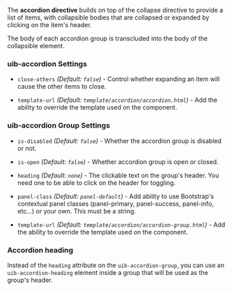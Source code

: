 The **accordion directive** builds on top of the collapse directive to provide a list of items, with collapsible bodies that are collapsed or expanded by clicking on the item's header.

The body of each accordion group is transcluded into the body of the collapsible element.

### uib-accordion Settings

* `close-others`
  _(Default: `false`)_ -
  Control whether expanding an item will cause the other items to close.
  
* `template-url`
  _(Default: `template/accordion/accordion.html`)_ -
  Add the ability to override the template used on the component.

### uib-accordion Group Settings

* `is-disabled`
  <i class="glyphicon glyphicon-eye-open"></i>
  _(Default: `false`)_ -
   Whether the accordion group is disabled or not.

* `is-open`
  <i class="glyphicon glyphicon-eye-open"></i>
  _(Default: `false`)_ -
  Whether accordion group is open or closed.

* `heading`
  _(Default: `none`)_ -
  The clickable text on the group's header. You need one to be able to click on the header for toggling.

* `panel-class` 
  _(Default: `panel-default`)_ -
  Add ability to use Bootstrap's contextual panel classes (panel-primary, panel-success, panel-info, etc...) or your own.  This must be a string.

* `template-url`
  _(Default: `template/accordion/accordion-group.html`)_ -
  Add the ability to override the template used on the component.

### Accordion heading

Instead of the `heading` attribute on the `uib-accordion-group`, you can use an `uib-accordion-heading` element inside a group that will be used as the group's header.
